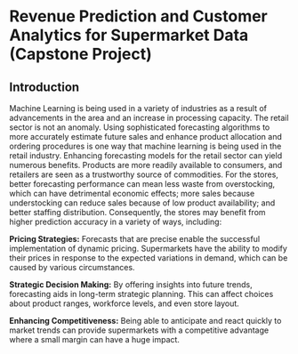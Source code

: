 # Revenue Prediction and Customer Analytics for Supermarket Data (Capstone Project)

## Introduction
Machine Learning is being used in a variety of industries as a result of advancements in the area and an increase in processing capacity. The retail sector is not an anomaly. Using sophisticated forecasting algorithms to more accurately estimate future sales and enhance product allocation and ordering procedures is one way that machine learning is being used in the retail industry.
Enhancing forecasting models for the retail sector can yield numerous benefits. Products are more readily available to consumers, and retailers are seen as a trustworthy source of commodities. For the stores, better forecasting performance can mean less waste from overstocking, which can have detrimental economic effects; more sales because understocking can reduce sales because of low product availability; and better staffing distribution. Consequently, the stores may benefit from higher prediction accuracy in a variety of ways, including:

**Pricing Strategies:** Forecasts that are precise enable the successful implementation of dynamic pricing. Supermarkets have the ability to modify their prices in response to the expected variations in demand, which can be caused by various circumstances.

**Strategic Decision Making:**  By offering insights into future trends, forecasting aids in long-term strategic planning. This can affect choices about product ranges, workforce levels, and even store layout.

**Enhancing Competitiveness:** Being able to anticipate and react quickly to market trends can provide supermarkets with a competitive advantage where a small margin can have a huge impact.
